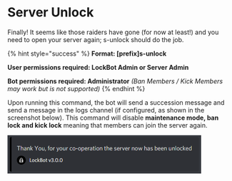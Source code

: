 # Server Unlock

Finally! It seems like those raiders have gone \(for now at least!\) and you need to open your server again; s-unlock should do the job.

{% hint style="success" %}
**Format: \[prefix\]s-unlock**

**User permissions required: LockBot Admin or Server Admin**

**Bot permissions required: Administrator** _\(Ban Members / Kick Members may work but is not supported\)_
{% endhint %}

Upon running this command, the bot will send a succession message and send a message in the logs channel \(if configured, as shown in the screenshot below\). This command will disable **maintenance mode, ban lock and kick lock** meaning that members can join the server again.

![](../.gitbook/assets/tydekm-1-.png)

